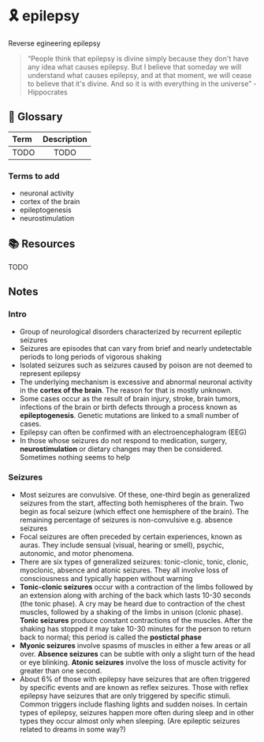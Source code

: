 # :reminder_ribbon: epilepsy
Reverse egineering epilepsy

>“People think that epilepsy is divine simply because they don't have any idea what causes epilepsy. But I believe that someday we will understand what causes epilepsy, and at that moment, we will cease to believe that it's divine. And so it is with everything in the universe” - Hippocrates 
## 📖 Glossary 

| Term           | Description  |
| :------------- | :----------: |
| TODO           | TODO         |

### Terms to add
- neuronal activity
- cortex of the brain
- epileptogenesis
- neurostimulation 

## 📚 Resources

TODO


## Notes 

### Intro 
- Group of neurological disorders characterized by recurrent epileptic seizures
- Seizures are episodes that can vary from brief and nearly undetectable periods to long periods of vigorous shaking
- Isolated seizures such as seizures caused by poison are not deemed to represent epilepsy 
- The underlying mechanism is excessive and abnormal neuronal activity in the **cortex of the brain**. The reason for that is mostly unknown.
- Some cases occur as the result of brain injury, stroke, brain tumors, infections of the brain or birth defects through a process known as **epileptogenesis**. Genetic mutations are linked to a small number of cases.
- Epilepsy can often be confirmed with an electroencephalogram (EEG)
- In those whose seizures do not respond to medication, surgery, **neurostimulation** or dietary changes may then be considered. Sometimes nothing seems to help 

### Seizures 
- Most seizures are convulsive. Of these, one-third begin as generalized seizures from the start, affecting both hemispheres of the brain. Two begin as focal seizure (which effect one hemisphere of the brain). The remaining percentage of seizures is non-convulsive e.g. absence seizures
- Focal seizures are often preceded by certain experiences, known as auras. They include sensual (visual, hearing or smell), psychic, autonomic, and motor phenomena.
- There are six types of generalized seizures: tonic-clonic, tonic, clonic, myoclonic, absence and atonic seizures. They all involve loss of consciousness and typically happen without warning
- **Tonic-clonic seizures** occur with a contraction of the limbs followed by an extension along with arching of the back which lasts 10-30 seconds (the tonic phase). A cry may be heard due to contraction of the chest muscles, followed by a shaking of the limbs in unison (clonic phase). **Tonic seizures** produce constant contractions of the muscles. After the shaking has stopped it may take 10-30 minutes for the person to return back to normal; this period is called the **postictal phase**
- **Myonic seizures** involve spasms of muscles in either a few areas or all over. **Absence seizures** can be subtle with only  a slight turn of the head or eye blinking. **Atonic seizures** involve the loss of muscle activity for greater than one second.
- About 6% of those with epilepsy have seizures that are often triggered by specific events and are known as reflex seizures. Those with reflex epilepsy have seizures that are only triggered by specific stimuli. Common triggers include flashing lights and sudden noises. In certain types of epilepsy, seizures happen more often during sleep and in other types they occur almost only when sleeping. (Are epileptic seizures related to dreams in some way?) 